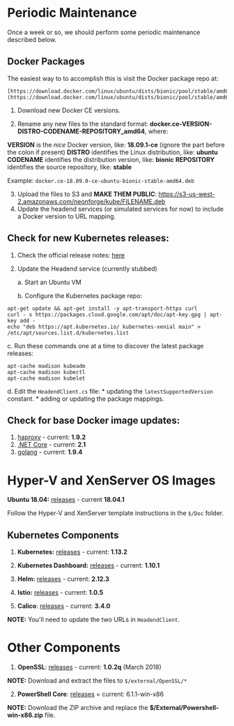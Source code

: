 # Periodic Maintenance 

Once a week or so, we should perform some periodic maintenance described below.

## Docker Packages

The easiest way to to accomplish this is visit the Docker package repo at:

    [https://download.docker.com/linux/ubuntu/dists/bionic/pool/stable/amd64/](https://download.docker.com/linux/ubuntu/dists/bionic/pool/stable/amd64/)

1. Download new Docker CE versions.

2. Rename any new files to the standard format: **docker.ce-VERSION-DISTRO-CODENAME-REPOSITORY_amd64**, where:

  **VERSION** is the *nice* Docker version, like: **18.09.1-ce**  (ignore the part before the colon if present)
  **DISTRO** identifies the Linux distribution, like: **ubuntu**
  **CODENAME** identifies the distribution version, like: **bionic**
  **REPOSITORY** identifies the source repository, like: **stable**

  Example: `docker.ce-18.09.0-ce-ubuntu-bionic-stable-amd64.deb`

3. Upload the files to S3 and **MAKE THEM PUBLIC**: https://s3-us-west-2.amazonaws.com/neonforge/kube/FILENAME.deb
4. Update the headend services (or simulated services for now) to include a Docker version to URL mapping.

## Check for new Kubernetes releases:

1. Check the official release notes: [here](https://github.com/kubernetes/kubernetes/releases)

2. Update the Headend service (currently stubbed)

   a. Start an Ubuntu VM

   b. Configure the Kubernetes package  repo:
```
apt-get update && apt-get install -y apt-transport-https curl
curl - s https://packages.cloud.google.com/apt/doc/apt-key.gpg | apt-key add -
echo "deb https://apt.kubernetes.io/ kubernetes-xenial main" > /etc/apt/sources.list.d/kubernetes.list
```
  c. Run these commands one at a time to discover the latest package releases:
```
apt-cache madison kubeadm
apt-cache madison kubectl
apt-cache madison kubelet
```
  d. Edit the `HeadendClient.cs` file:
    * updating the `latestSupportedVersion` constant.
    * adding or updating the package mappings.

## Check for base Docker image updates:

1. [haproxy](http://haproxy.org) - current: **1.9.2**
2. [.NET Core](https://github.com/dotnet/core/releases) - current: **2.1**
3. [golang](https://golang.org/doc/devel/release.html) - current: **1.9.4**

# Hyper-V and XenServer OS Images

**Ubuntu 18.04:** [releases](http://releases.ubuntu.com/18.04/) - current **18.04.1**

Follow the Hyper-V and XenServer template instructions in the `$/Doc` folder.

## Kubernetes Components

1. **Kubernetes:** [releases](https://github.com/kubernetes/kubernetes/releases) - current: **1.13.2**

2. **Kubernetes Dashboard:** [releases](https://github.com/kubernetes/dashboard/releases) - current: **1.10.1**

3. **Helm:** [releases](https://github.com/helm/helm/releases) - current: **2.12.3**

4. **Istio:** [releases](https://github.com/istio/istio/releases) - current: **1.0.5**

5. **Calico**: [releases](https://github.com/projectcalico/calico/releases) - current: **3.4.0**

  **NOTE:** You'll need to update the two URLs in `HeadendClient`.

# Other Components

1. **OpenSSL**: [releases](https://indy.fulgan.com/SSL/) - current: **1.0.2q** (March 2018)
  
  **NOTE:** Download and extract the files to `$/external/OpenSSL/*`

2. **PowerShell Core**: [releases](https://github.com/PowerShell/PowerShell/releases) = current: 6.1.1-win-x86

  **NOTE:** Download the ZIP archive and replace the **$/External/Powershell-win-x86.zip** file.
